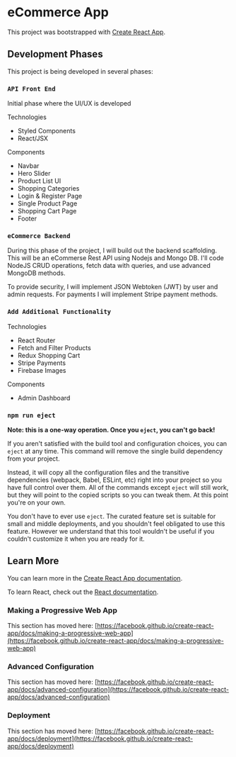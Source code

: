 # eCommerce App

This project was bootstrapped with [Create React App](https://github.com/facebook/create-react-app).

## Development Phases

This project is being developed in several phases:

### `API Front End`

Initial phase where the UI/UX is developed

Technologies
- Styled Components
- React/JSX

Components
- Navbar
- Hero Slider
- Product List UI
- Shopping Categories
- Login & Register Page
- Single Product Page
- Shopping Cart Page
- Footer

### `eCommerce Backend`

During this phase of the project, I will build out the backend scaffolding.\
This will be an eCommerse Rest API using Nodejs and Mongo DB. I'll code NodeJS CRUD operations, fetch data with queries, and use advanced MongoDB methods.

To provide security, I will implement JSON Webtoken (JWT) by user and admin requests. For payments I will implement Stripe payment methods.


### `Add Additional Functionality`

Technologies
- React Router
- Fetch and Filter Products
- Redux Shopping Cart
- Stripe Payments
- Firebase Images

Components
- Admin Dashboard


### `npm run eject`

**Note: this is a one-way operation. Once you `eject`, you can't go back!**

If you aren't satisfied with the build tool and configuration choices, you can `eject` at any time. This command will remove the single build dependency from your project.

Instead, it will copy all the configuration files and the transitive dependencies (webpack, Babel, ESLint, etc) right into your project so you have full control over them. All of the commands except `eject` will still work, but they will point to the copied scripts so you can tweak them. At this point you're on your own.

You don't have to ever use `eject`. The curated feature set is suitable for small and middle deployments, and you shouldn't feel obligated to use this feature. However we understand that this tool wouldn't be useful if you couldn't customize it when you are ready for it.

## Learn More

You can learn more in the [Create React App documentation](https://facebook.github.io/create-react-app/docs/getting-started).

To learn React, check out the [React documentation](https://reactjs.org/).

### Making a Progressive Web App

This section has moved here: [https://facebook.github.io/create-react-app/docs/making-a-progressive-web-app](https://facebook.github.io/create-react-app/docs/making-a-progressive-web-app)

### Advanced Configuration

This section has moved here: [https://facebook.github.io/create-react-app/docs/advanced-configuration](https://facebook.github.io/create-react-app/docs/advanced-configuration)

### Deployment

This section has moved here: [https://facebook.github.io/create-react-app/docs/deployment](https://facebook.github.io/create-react-app/docs/deployment)
